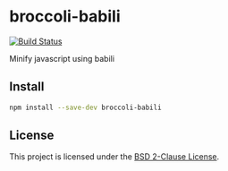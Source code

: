 # broccoli-babili

[![Build Status](https://travis-ci.org/ember-cli/broccoli-babili.svg?branch=master)](https://travis-ci.org/ember-cli/broccoli-babili)

Minify javascript using babili

## Install

```sh
npm install --save-dev broccoli-babili
```

## License

This project is licensed under the [BSD 2-Clause License](LICENSE).
